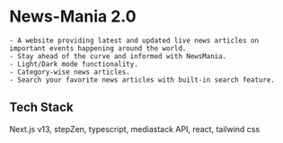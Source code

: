 
# News-Mania 2.0
    - A website providing latest and updated live news articles on important events happening around the world.
    - Stay ahead of the curve and informed with NewsMania.
    - Light/Dark mode functionality.
    - Category-wise news articles.
    - Search your favorite news articles with built-in search feature.


## Tech Stack

Next.js v13, stepZen, typescript, mediastack API, react, tailwind css
